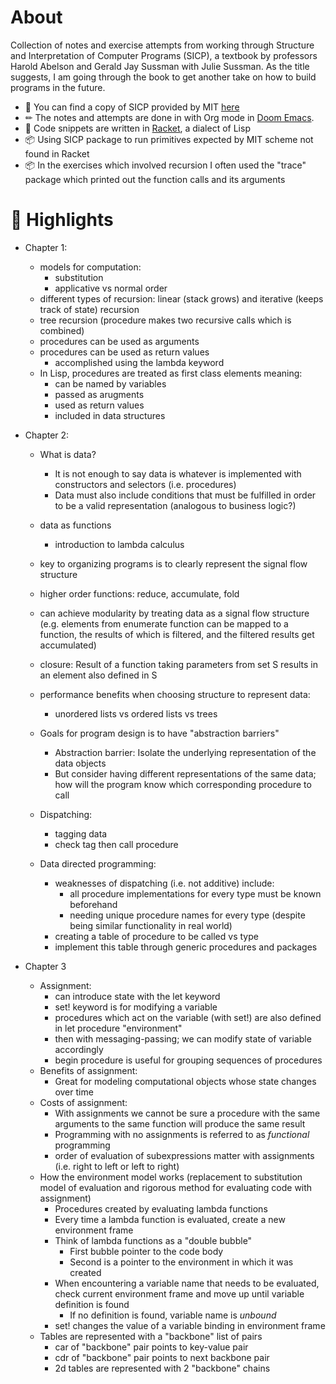 # About

Collection of notes and exercise attempts from working through Structure and Interpretation of Computer Programs (SICP), a textbook by professors Harold Abelson and Gerald Jay Sussman with Julie Sussman. As the title suggests, I am going through the book to get another take on how to build programs in the future.

- 📓 You can find a copy of SICP provided by MIT [here](https://web.mit.edu/6.001/6.037/sicp.pdf)
- ✏ The notes and attempts are done in with Org mode in [Doom Emacs](https://github.com/doomemacs/doomemacs).
- 🎾 Code snippets are written in [Racket](https://racket-lang.org/), a dialect of Lisp
- 📦 Using SICP package to run primitives expected by MIT scheme not found in Racket
- 📦 In the exercises which involved recursion I often used the "trace" package which printed out the function calls and its arguments

# 🌟 Highlights

- Chapter 1: 
    * models for computation:
      - substitution
      - applicative vs normal order
    * different types of recursion: linear (stack grows) and iterative (keeps track of state) recursion
    * tree recursion (procedure makes two recursive calls which is combined)
    * procedures can be used as arguments
    * procedures can be used as return values
      - accomplished using the lambda keyword
    * In Lisp, procedures are treated as first class elements meaning:
      - can be named by variables
      - passed as arugments
      - used as return values
      - included in data structures
    
- Chapter 2: 
    * What is data? 
      - It is not enough to say data is whatever is implemented with constructors and selectors (i.e. procedures)
      - Data must also include conditions that must be fulfilled in order to be a valid representation (analogous to business logic?)
    * data as functions
      - introduction to lambda calculus 
    * key to organizing programs is to clearly represent the signal flow structure
    * higher order functions: reduce, accumulate, fold
    * can achieve modularity by treating data as a signal flow structure (e.g. elements from enumerate function can be mapped to a function, the results of which is filtered, and the filtered results get accumulated)
    * closure: Result of a function taking parameters from set S results in an element also defined in S
    * performance benefits when choosing structure to represent data:
      - unordered lists vs ordered lists vs trees 
      
    * Goals for program design is to have "abstraction barriers"
      - Abstraction barrier: Isolate the underlying representation of the data objects
      - But consider having different representations of the same data; how will the program know which corresponding procedure to call
    * Dispatching:
      - tagging data
      - check tag then call procedure
    * Data directed programming:
      - weaknesses of dispatching (i.e. not additive) include:
        - all procedure implementations for every type must be known beforehand
        - needing unique procedure names for every type (despite being similar functionality in real world)
      - creating a table of procedure to be called vs type
      - implement this table through generic procedures and packages 
      
- Chapter 3
  * Assignment: 
    - can introduce state with the let keyword
    - set! keyword is for modifying a variable
    - procedures which act on the variable (with set!) are also defined in let procedure "environment"
    - then with messaging-passing; we can modify state of variable accordingly
    - begin procedure is useful for grouping sequences of procedures
  * Benefits of assignment:
    - Great for modeling computational objects whose state changes over time
  * Costs of assignment:
    - With assignments we cannot be sure a procedure with the same arguments to the same function will produce the same result
    - Programming with no assignments is referred to as *functional* programming
    - order of evaluation of subexpressions matter with assignments (i.e. right to left or left to right)
  * How the environment model works (replacement to substitution model of evaluation and rigorous method for evaluating code with assignment)
    - Procedures created by evaluating lambda functions
    - Every time a lambda function is evaluated, create a new environment frame
    - Think of lambda functions as a "double bubble"
      - First bubble pointer to the code body
      - Second is a pointer to the environment in which it was created
    - When encountering a variable name that needs to be evaluated, check current environment frame and move up until variable definition is found
      - If no definition is found, variable name is *unbound*
    - set! changes the value of a variable binding in environment frame
  * Tables are represented with a "backbone" list of pairs
    - car of "backbone" pair points to key-value pair
    - cdr of "backbone" pair points to next backbone pair
    - 2d tables are represented with 2 "backbone" chains

